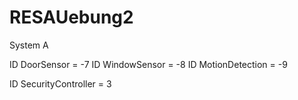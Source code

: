 # RESAUebung2

System A


ID DoorSensor = -7
ID WindowSensor = -8
ID MotionDetection = -9

ID SecurityController = 3
